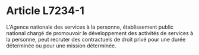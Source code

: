 # Article L7234-1

L'Agence nationale des services à la personne, établissement public national chargé de promouvoir le développement des activités de services à la personne, peut recruter des contractuels de droit privé pour une durée déterminée ou pour une mission déterminée.